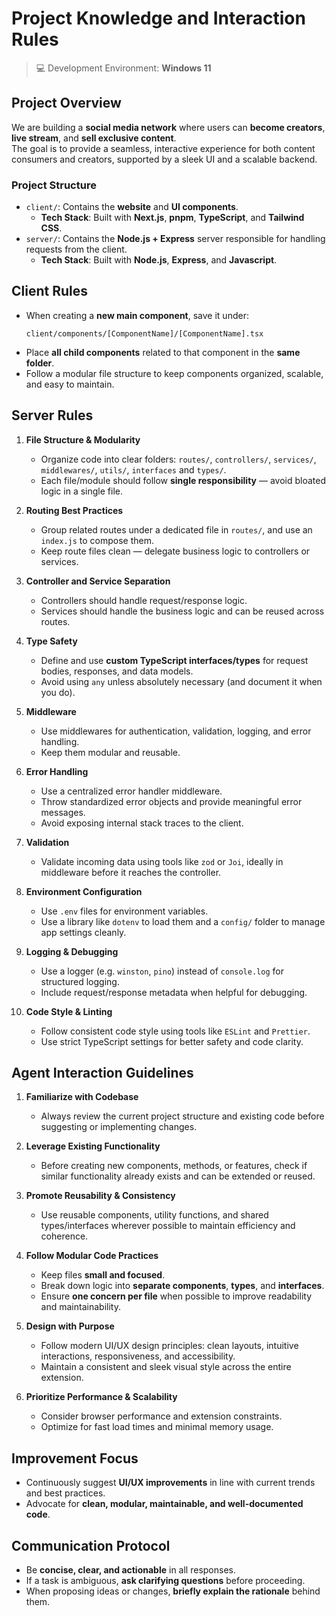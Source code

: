 # Project Knowledge and Interaction Rules

> 💻 Development Environment: **Windows 11**

## Project Overview

We are building a **social media network** where users can **become creators**, **live stream**, and **sell exclusive content**.  
The goal is to provide a seamless, interactive experience for both content consumers and creators, supported by a sleek UI and a scalable backend.

### Project Structure

- `client/`: Contains the **website** and **UI components**.
  - **Tech Stack**: Built with **Next.js**, **pnpm**, **TypeScript**, and **Tailwind CSS**.
- `server/`: Contains the **Node.js + Express** server responsible for handling requests from the client.
  - **Tech Stack**: Built with **Node.js**, **Express**, and **Javascript**.

## Client Rules

- When creating a **new main component**, save it under:
  ```
  client/components/[ComponentName]/[ComponentName].tsx
  ```
- Place **all child components** related to that component in the **same folder**.
- Follow a modular file structure to keep components organized, scalable, and easy to maintain.

## Server Rules

1. **File Structure & Modularity**

   - Organize code into clear folders: `routes/`, `controllers/`, `services/`, `middlewares/`, `utils/`, `interfaces` and `types/`.
   - Each file/module should follow **single responsibility** — avoid bloated logic in a single file.

2. **Routing Best Practices**

   - Group related routes under a dedicated file in `routes/`, and use an `index.js` to compose them.
   - Keep route files clean — delegate business logic to controllers or services.

3. **Controller and Service Separation**

   - Controllers should handle request/response logic.
   - Services should handle the business logic and can be reused across routes.

4. **Type Safety**

   - Define and use **custom TypeScript interfaces/types** for request bodies, responses, and data models.
   - Avoid using `any` unless absolutely necessary (and document it when you do).

5. **Middleware**

   - Use middlewares for authentication, validation, logging, and error handling.
   - Keep them modular and reusable.

6. **Error Handling**

   - Use a centralized error handler middleware.
   - Throw standardized error objects and provide meaningful error messages.
   - Avoid exposing internal stack traces to the client.

7. **Validation**

   - Validate incoming data using tools like `zod` or `Joi`, ideally in middleware before it reaches the controller.

8. **Environment Configuration**

   - Use `.env` files for environment variables.
   - Use a library like `dotenv` to load them and a `config/` folder to manage app settings cleanly.

9. **Logging & Debugging**

   - Use a logger (e.g. `winston`, `pino`) instead of `console.log` for structured logging.
   - Include request/response metadata when helpful for debugging.

10. **Code Style & Linting**
    - Follow consistent code style using tools like `ESLint` and `Prettier`.
    - Use strict TypeScript settings for better safety and code clarity.

## Agent Interaction Guidelines

1. **Familiarize with Codebase**

   - Always review the current project structure and existing code before suggesting or implementing changes.

2. **Leverage Existing Functionality**

   - Before creating new components, methods, or features, check if similar functionality already exists and can be extended or reused.

3. **Promote Reusability & Consistency**

   - Use reusable components, utility functions, and shared types/interfaces wherever possible to maintain efficiency and coherence.

4. **Follow Modular Code Practices**

   - Keep files **small and focused**.
   - Break down logic into **separate components**, **types**, and **interfaces**.
   - Ensure **one concern per file** when possible to improve readability and maintainability.

5. **Design with Purpose**

   - Follow modern UI/UX design principles: clean layouts, intuitive interactions, responsiveness, and accessibility.
   - Maintain a consistent and sleek visual style across the entire extension.

6. **Prioritize Performance & Scalability**
   - Consider browser performance and extension constraints.
   - Optimize for fast load times and minimal memory usage.

## Improvement Focus

- Continuously suggest **UI/UX improvements** in line with current trends and best practices.
- Advocate for **clean, modular, maintainable, and well-documented code**.

## Communication Protocol

- Be **concise, clear, and actionable** in all responses.
- If a task is ambiguous, **ask clarifying questions** before proceeding.
- When proposing ideas or changes, **briefly explain the rationale** behind them.
